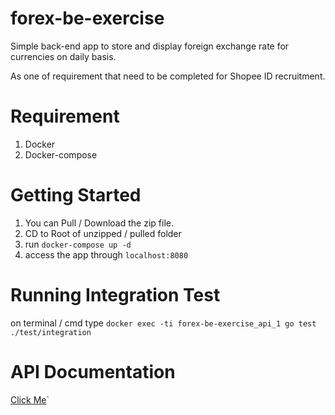# forex-be-exercise

Simple back-end app to store and display foreign exchange rate for currencies on daily basis. 

As one of requirement that need to be completed for Shopee ID recruitment.
# Requirement
1. Docker
2. Docker-compose

# Getting Started
1. You can Pull / Download the zip file.
2. CD to Root of unzipped / pulled folder
3. run ```docker-compose up -d```
4. access the app through `localhost:8080`

# Running Integration Test
on terminal / cmd type `docker exec -ti forex-be-exercise_api_1 go test ./test/integration` 

# API Documentation
[Click Me](https://documenter.getpostman.com/view/1270397/RWMCtUqa)`

